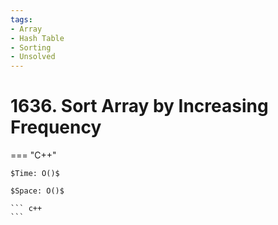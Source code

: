 ```yaml
---
tags:
- Array
- Hash Table
- Sorting
- Unsolved
---
```



# 1636. Sort Array by Increasing Frequency

=== "C++"

    $Time: O()$

    $Space: O()$

    ``` c++
    ```